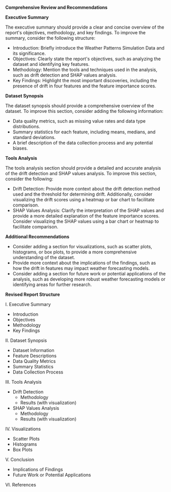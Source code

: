 **Comprehensive Review and Recommendations**

**Executive Summary**

The executive summary should provide a clear and concise overview of the report's objectives, methodology, and key findings. To improve the summary, consider the following structure:

* Introduction: Briefly introduce the Weather Patterns Simulation Data and its significance.
* Objectives: Clearly state the report's objectives, such as analyzing the dataset and identifying key features.
* Methodology: Mention the tools and techniques used in the analysis, such as drift detection and SHAP values analysis.
* Key Findings: Highlight the most important discoveries, including the presence of drift in four features and the feature importance scores.

**Dataset Synopsis**

The dataset synopsis should provide a comprehensive overview of the dataset. To improve this section, consider adding the following information:

* Data quality metrics, such as missing value rates and data type distributions.
* Summary statistics for each feature, including means, medians, and standard deviations.
* A brief description of the data collection process and any potential biases.

**Tools Analysis**

The tools analysis section should provide a detailed and accurate analysis of the drift detection and SHAP values analysis. To improve this section, consider the following:

* Drift Detection: Provide more context about the drift detection method used and the threshold for determining drift. Additionally, consider visualizing the drift scores using a heatmap or bar chart to facilitate comparison.
* SHAP Values Analysis: Clarify the interpretation of the SHAP values and provide a more detailed explanation of the feature importance scores. Consider visualizing the SHAP values using a bar chart or heatmap to facilitate comparison.

**Additional Recommendations**

* Consider adding a section for visualizations, such as scatter plots, histograms, or box plots, to provide a more comprehensive understanding of the dataset.
* Provide more context about the implications of the findings, such as how the drift in features may impact weather forecasting models.
* Consider adding a section for future work or potential applications of the analysis, such as developing more robust weather forecasting models or identifying areas for further research.

**Revised Report Structure**

I. Executive Summary

* Introduction
* Objectives
* Methodology
* Key Findings

II. Dataset Synopsis

* Dataset Information
* Feature Descriptions
* Data Quality Metrics
* Summary Statistics
* Data Collection Process

III. Tools Analysis

* Drift Detection
	+ Methodology
	+ Results (with visualization)
* SHAP Values Analysis
	+ Methodology
	+ Results (with visualization)

IV. Visualizations

* Scatter Plots
* Histograms
* Box Plots

V. Conclusion

* Implications of Findings
* Future Work or Potential Applications

VI. References